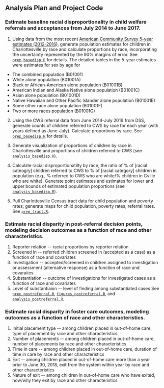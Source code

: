 ## Analysis Plan and Project Code

### Estimate baseline racial disproportionality in child welfare referrals and acceptances from July 2014 to June 2017.

1. Using data from the most recent [American Community Survey 5-year estimates (2012-2016)](https://factfinder.census.gov/faces/nav/jsf/pages/searchresults.xhtml?refresh=t), generate population estimates for children in Charlottesville by race and calculate proportions by race, incorporating the uncertainty represented by the 90% margins of error. See [`prep_basedisp.R`](https://github.com/datafordemocracy/PublicInterestData2018/blob/master/code/dataprep/prep_basedisp.R) for details. The detailed tables in the 5-year estimates were estimates for sex by age for
  * The combined population (B01001)
  * White alone population (B01001A)
  * Black or African-American alone population (B01001B)
  * American Indian and Alaska Native alone population (B01001C)
  * Asian alone population (B01001D)
  * Native Hawaiian and Other Pacific Islander alone population (B01001E)
  * Some other race alone population (B01001F)
  * Two or more races population (B01001G)
  
2. Using the CWS referral data from June 2014-July 2016 from DSS, generate counts of children referred to CWS by race for each year (with years defined as June-July). Calculate proportions by race. See [`prep_basedisp.R`](https://github.com/datafordemocracy/PublicInterestData2018/blob/master/code/dataprep/prep_basedisp.R) for details.

3. Generate visualization of proportions of children by race in Charlottesville and proportions of children referred to CWS (see [`analysis_basedisp.R`](https://github.com/datafordemocracy/PublicInterestData2018/blob/master/code/dataanalysis/analysis_basedisp.R)).

4. Calculate racial disproportionatilty by race, the ratio of % of [racial cateogry] children referred to CWS to % of [racial category] children in population (e.g., % referred to CWS who are white/% children in Cville who are white). Generate point estimates and estimates for lower and upper bounds of estimated population proportions (see [`analysis_basedisp.R`](https://github.com/datafordemocracy/PublicInterestData2018/blob/master/code/dataanalysis/analysis_basedisp.R)).

5. Pull Charlottesville Census tract data for child population and poverty rates; generate maps for child population, poverty rates, referral rates. See [`prep_tract.R`](https://github.com/datafordemocracy/PublicInterestData2018/blob/master/code/dataanalysis/prep_tractdata.R).
  
### Estimate racial disparity in post-referral decision points, modeling decision outcomes as a function of race and other characteristics.

1. Reporter relation -- racial proportions by reporter relation
2. Screened in -- referred children screened in (accepted as a case) as a function of race and covariates
3. Investigation -- accepted/screened in children assigned to investigation or assessment (alternative response) as a function of race and covaraites
4. Substantiation -- outcome of investigations for investigated cases as a function of race and covariates
5. Level of substantiaion -- level of finding among substantiated cases
See [`prep_postreferral.R`](https://github.com/datafordemocracy/PublicInterestData2018/blob/master/code/dataprep/prep_postreferral.R), [`figures_postreferral.R`](https://github.com/datafordemocracy/PublicInterestData2018/blob/master/code/dataanalysis/figures_postreferral.R), and [`analysis_postreferral.R`](https://github.com/datafordemocracy/PublicInterestData2018/blob/master/code/dataanalysis/analysis_postreferral.R).

### Estimate racial disparity in foster care outcomes, modeling outcomes as a function of race and other characteristics.

1. Initial placement type -- among children placed in out-of-home care, type of placement by race and other characteristics
2. Number of placements -- among children placed in out-of-home care, number of placements by race and other characteristics
3. Time in care -- among children placed in out-of-home care, duration of time in care by race and other characteristics
4. Exit  -- among children placed in out-of-home care more than a year prior to June 30, 2018, exit from the system within year by race and other characteristics
5. Nature of exit -- among children in out-of-home care who have exited, how/why they exit by race and other characteristics
